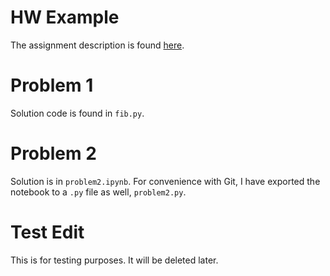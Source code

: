 # HW Example

The assignment description is found [here](https://github.com/jmbejara/comp-econ-sp18/tree/master/HW/hw-example).

# Problem 1

Solution code is found in `fib.py`.

# Problem 2

Solution is in `problem2.ipynb`. For convenience with Git, I have exported the notebook to a `.py` file
as well, `problem2.py`.


# Test Edit

This is for testing purposes. It will be deleted later.
